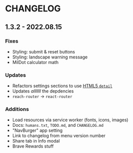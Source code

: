 # CHANGELOG

## 1.3.2 - 2022.08.15  

### Fixes

- Styling: submit & reset buttons
- Styling: landscape warning message  
- MilDot calculator math

### Updates  

- Refactors settings sections to use [HTML5 `detail`](https://developer.mozilla.org/en-US/docs/Web/HTML/Element/details)  
- Updates _alllllll_ the depdencies
- `reach-router` -> `react-router`

### Additions

- Load resources via service worker (fonts, icons, images)
- Docs: `humans.txt`, `TODO.md`, and `CHANGELOG.md`  
- "NavBurger" app setting  
- Link to changelog from menu version number
- Share tab in Info modal  
- Brave Rewards stuff
